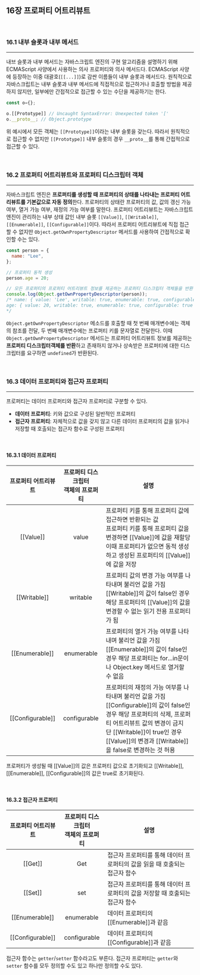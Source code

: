 ## 16장 프로퍼티 어트리뷰트

<br>

### 16.1 내부 슬롯과 내부 메서드

---

내브 슬롯과 내부 메서드는 자바스크립트 엔진의 구현 알고리즘을 설명하기 위해 ECMAScript 사양에서 사용하는 의사 프로퍼티와 의사 메서드다.
ECMAScript 사양에 등장하는 이중 대괄호(`[[...]]`)로 감싼 이름들이 내부 슬롯과 메서드다.
원칙적으로 자바스크립트는 내부 슬롯과 내부 메서드에 직접적으로 접근하거나 호출할 방법을 제공하지 않지만, 일부에만 간접적으로 접근할 수 있는 수단을 제공하기는 한다.

```js
const o={};

o.[[Prototype]] // Uncaught SyntaxError: Unexpected token '['
o.__proto__; // Object.prototype
```

위 예시에서 모든 객체는 `[[Prototype]]`이라는 내부 슬롯을 갖는다. 따라서 원칙적으로 접근할 수 없지만 `[[Prototype]]` 내부 슬롯의 경우 `__proto__`를 통해 간접적으로 접근할 수 있다.

<br>

### 16.2 프로퍼티 어트리뷰트와 프로퍼티 디스크립터 객체

---

자바스크립트 엔진은 **프로퍼티를 생성할 때 프로퍼티의 상태를 나타내는 프로퍼티 어트리뷰트를 기본값으로 자동 정의**한다.
프로퍼티의 상태란 프로퍼티의 값, 값의 갱신 가능 여부, 열거 가능 여부, 재정의 가능 여부를 말한다.
프로퍼티 어트리뷰트는 자바스크립트 엔진이 관리하는 내부 상태 값인 내부 슬롯 `[[Value]]`, `[[Writable]]`, `[[Enumerable]]`, `[[Configurable]]`이다.
따라서 프로퍼티 어트리뷰트에 직접 접근할 수 없지만 `Object.getOwnPropertyDescriptor` 메서드를 사용하여 간접적으로 확인할 수는 있다.

```js
const person = {
  name: "Lee",
};

// 프로퍼티 동적 생성
person.age = 20;

// 모든 프로퍼티의 프로퍼티 어트리뷰트 정보를 제공하는 프로퍼티 디스크립터 객체들을 반환
console.log(Object.getOwnPropertyDescriptor(person));
/* name: { value: 'Lee', writable: true, enumerable: true, configurable: true },
age: { value: 20, writable: true, enumerable: true, configurable: true }
*/
```

`Object.getOwnPropertyDescriptor` 메소드를 호출할 때 첫 번째 매개변수에는 객체의 참조를 전달, 두 번째 매개변수에는 프로퍼티 키를 문자열로 전달한다.
이때 `Object.getOwnPropertyDescriptor` 메서드는 프로퍼티 어트리뷰트 정보를 제공하는 **프로퍼티 디스크립터객체를 반환**하고 존재하지 않거나 상속받은 프로퍼티에 대한 디스크립터를 요구하면 `undefined`가 반환된다.

<br>

### 16.3 데이터 프로퍼티와 접근자 프로퍼티

---

프로퍼티는 데이터 프로퍼티와 접근자 프로퍼티로 구분할 수 있다.

- **데이터 프로퍼티**: 키와 값으로 구성된 일반적인 프로퍼티
- **접근자 프로퍼티**: 자체적으로 값을 갖지 않고 다른 데이터 프로퍼티의 값을 읽거나 저장할 때 호출되는 접근자 함수로 구성된 프로퍼티

<br>

#### 16.3.1 데이터 프로퍼티

| 프로퍼티 어트리뷰트 | 프로퍼티 디스크립터<br>객체의 프로퍼티 | 설명                                                                                                                                                                                                                                                   |
| :-----------------: | :------------------------------------: | ------------------------------------------------------------------------------------------------------------------------------------------------------------------------------------------------------------------------------------------------------ |
|      [[Value]]      |                 value                  | 프로퍼티 키를 통해 프로퍼티 값에 접근하면 반환되는 값<br>프로퍼티 키를 통해 프로퍼티 값을 변경하면 [[Value]]에 값을 재할당<br>이때 프로퍼티가 없으면 동적 생성하고 생성된 프로퍼티의 [[Value]]에 값을 저장                                             |
|    [[Writable]]     |                writable                | 프로퍼티 값의 변경 가능 여부를 나타내며 불리언 값을 가짐<br>[[Writable]]의 값이 false인 경우 해당 프로퍼티의 [[Value]]의 값을 변경할 수 없는 읽기 전용 프로퍼티가 됨                                                                                   |
|   [[Enumerable]]    |               enumerable               | 프로퍼티의 열거 가능 여부를 나타내며 불리언 값을 가짐<br>[[Enumerable]]의 값이 false인 경우 해당 프로퍼티는 for...in문이나 Object.key 메서드로 열거할 수 없음                                                                                          |
|  [[Configurable]]   |              configurable              | 프로퍼티의 재정의 가능 여부를 나타내며 불리언 값을 가짐<br>[[Configurable]]의 값이 false인 경우 해당 프로퍼티의 삭제, 프로퍼티 어트리뷰트 값의 변경이 금지<br>단 [[Writable]]이 true인 경우 [[Value]]의 변경과 [[Writable]]을 false로 변경하는 것 허용 |

프로퍼티가 생성될 때 [[Value]]의 값은 프로퍼티 값으로 초기화되고 [[Writable]], [[Enumerable]], [[Configurable]]의 값은 true로 초기화된다.

<br>

#### 16.3.2 접근자 프로퍼티

| 프로퍼티 어트리뷰트 | 프로퍼티 디스크립터<br>객체의 프로퍼티 | 설명                                                                         |
| :-----------------: | :------------------------------------: | ---------------------------------------------------------------------------- |
|       [[Get]]       |                  Get                   | 접근자 프로퍼티를 통해 데이터 프로퍼티의 값을 읽을 때 호출되는 접근자 함수   |
|       [[Set]]       |                  set                   | 접근자 프로퍼티를 통해 데이터 프로퍼티의 값을 저장할 때 호출되는 접근자 함수 |
|   [[Enumerable]]    |               enumerable               | 데이터 프로퍼티의 [[Enumerable]]과 같음                                      |
|  [[Configurable]]   |              configurable              | 데이터 프로퍼티의 [[Configurable]]과 같음                                    |

접근자 함수는 `getter`/`setter` 함수라고도 부른다.
접근자 프로퍼티는 `getter`와 `setter` 함수를 모두 정의할 수도 있고 하나만 정의할 수도 있다.
